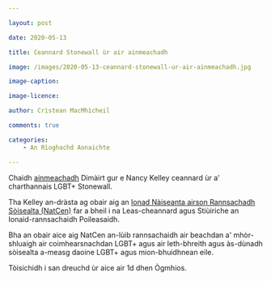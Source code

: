 ```yaml
---

layout: post

date: 2020-05-13

title: Ceannard Stonewall ùr air ainmeachadh

image: /images/2020-05-13-ceannard-stonewall-ur-air-ainmeachadh.jpg

image-caption:

image-licence:

author: Crìstean MacMhìcheil

comments: true

categories:
    - An Rìoghachd Aonaichte

---
```


Chaidh [ainmeachadh](https://www.stonewall.org.uk/about-us/news/stonewall-welcomes-nancy-kelley-new-ceo) Dimàirt gur e Nancy Kelley ceannard ùr a' charthannais LGBT+ Stonewall.

<!--more-->

Tha Kelley an-dràsta ag obair aig an [Ionad Nàiseanta airson Rannsachadh Sòisealta (NatCen)](http://natcen.ac.uk) far a bheil i na Leas-cheannard agus Stiùiriche an Ionaid-rannsachaidh Poileasaidh.

Bha an obair aice aig NatCen an-lùib rannsachaidh air beachdan a' mhòr-shluaigh air coimhearsnachdan LGBT+ agus air leth-bhreith agus às-dùnadh sòisealta a-measg daoine LGBT+ agus mion-bhuidhnean eile.

Tòisichidh i san dreuchd ùr aice air 1d dhen Ògmhios.
